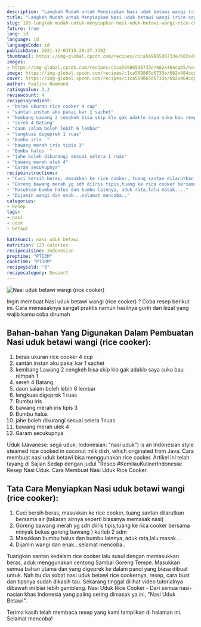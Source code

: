 ```yaml
---
description: "Langkah Mudah untuk Menyiapkan Nasi uduk betawi wangi (rice cooker), Enak"
title: "Langkah Mudah untuk Menyiapkan Nasi uduk betawi wangi (rice cooker), Enak"
slug: 109-langkah-mudah-untuk-menyiapkan-nasi-uduk-betawi-wangi-rice-cooker-enak
future: true
lang: id
language: id
languageCode: id
publishDate: 2021-12-03T15:28:37.338Z 
thumbnail: https://img-global.cpcdn.com/recipes/c1ca569865d6733e/682x484cq65/nasi-uduk-betawi-wangi-rice-cooker-foto-resep-utama.png
images:
- https://img-global.cpcdn.com/recipes/c1ca569865d6733e/682x484cq65/nasi-uduk-betawi-wangi-rice-cooker-foto-resep-utama.png
image: https://img-global.cpcdn.com/recipes/c1ca569865d6733e/682x484cq65/nasi-uduk-betawi-wangi-rice-cooker-foto-resep-utama.png
cover: https://img-global.cpcdn.com/recipes/c1ca569865d6733e/682x484cq65/nasi-uduk-betawi-wangi-rice-cooker-foto-resep-utama.png
author: Pauline Hammond
ratingvalue: 3.3
reviewcount: 4
recipeingredient:
- "beras ukuran rice cooker 4 cup"
- "santan instan aku pakai kar 1 sachet"
- "kembang Lawang 2 cengkeh bisa skip klo gak adaklo saya suka bau rempah 1"
- "sereh 4 Batang"
- "daun salam boleh lebih 6 lembar"
- "lengkuas digeprek 1 ruas"
- "Bumbu iris  "
- "bawang merah iris tipis 3"
- "Bumbu halus  "
- "jahe boleh dikurangi sesuai selera 1 ruas"
- "bawang merah ulek 4"
- "Garam secukupnya"
recipeinstructions:
- "Cuci bersih beras, masukkan ke rice cooker, tuang santan dilarutkan bersama air (takaran airnya seperti biasanya memasak nasi)"
- "Goreng bawang merah yg sdh diiris tipis,tuang ke rica cooker bersama minyak bekas goreng bawang ) kurleb 2 sdm"
- "Masukkan bumbu halus dan bumbu lainnya, aduk rata,lalu masak...."
- "Dijamin wangi dan enak...selamat mencoba.."
categories:
- Resep
tags:
- nasi
- uduk
- betawi

katakunci: nasi uduk betawi 
nutrition: 123 calories
recipecuisine: Indonesian
preptime: "PT13M"
cooktime: "PT38M"
recipeyield: "3"
recipecategory: Dessert
---
```



![Nasi uduk betawi wangi (rice cooker)](https://img-global.cpcdn.com/recipes/c1ca569865d6733e/682x484cq65/nasi-uduk-betawi-wangi-rice-cooker-foto-resep-utama.png)

Ingin membuat Nasi uduk betawi wangi (rice cooker) ? Coba resep berikut ini. Cara memasaknya sangat praktis namun hasilnya gurih dan lezat yang wajib kamu coba dirumah

<!--inarticleads1-->

## Bahan-bahan Yang Digunakan Dalam Pembuatan Nasi uduk betawi wangi (rice cooker):

1. beras ukuran rice cooker 4 cup
1. santan instan aku pakai kar 1 sachet
1. kembang Lawang 2 cengkeh bisa skip klo gak adaklo saya suka bau rempah 1
1. sereh 4 Batang
1. daun salam boleh lebih 6 lembar
1. lengkuas digeprek 1 ruas
1. Bumbu iris  
1. bawang merah iris tipis 3
1. Bumbu halus  
1. jahe boleh dikurangi sesuai selera 1 ruas
1. bawang merah ulek 4
1. Garam secukupnya

Uduk (Javanese: segá uduk; Indonesian: &#34;nasi uduk&#34;) is an Indonesian style steamed rice cooked in coconut milk dish, which originated from Java. Cara membuat nasi uduk betawi bisa menggunakan rice cooker. Artikel ini telah tayang di Sajian Sedap dengan judul &#34;Resep #KemilauKulinerIndonesia: Resep Nasi Uduk. Cara Membuat Nasi Uduk Rice Cooker. 

<!--inarticleads2-->

## Tata Cara Menyiapkan Nasi uduk betawi wangi (rice cooker):

1. Cuci bersih beras, masukkan ke rice cooker, tuang santan dilarutkan bersama air (takaran airnya seperti biasanya memasak nasi)
1. Goreng bawang merah yg sdh diiris tipis,tuang ke rica cooker bersama minyak bekas goreng bawang ) kurleb 2 sdm
1. Masukkan bumbu halus dan bumbu lainnya, aduk rata,lalu masak....
1. Dijamin wangi dan enak...selamat mencoba..


Tuangkan santan kedalam rice cooker lalu susul dengan memasukkan beras, aduk menggunakan centong Sambal Goreng Tempe. Masukkan semua bahan utama dan yang digeprek ke dalam panci yang biasa dibuat untuk. Nah itu dia sobat nasi uduk betawi rice cookernya, resep, cara buat dan tipsnya sudah dikasih tau. Sekarang tinggal dilihat video tutorialnya dibawah ini biar lebih gamblang. Nasi Uduk Rice Cooker - Dari semua nasi-nasian khas Indonesia yang paling sering dimasak ya ini, &#34;Nasi Uduk Betawi&#34;. 

Terima kasih telah membaca resep yang kami tampilkan di halaman ini. Selamat mencoba!

